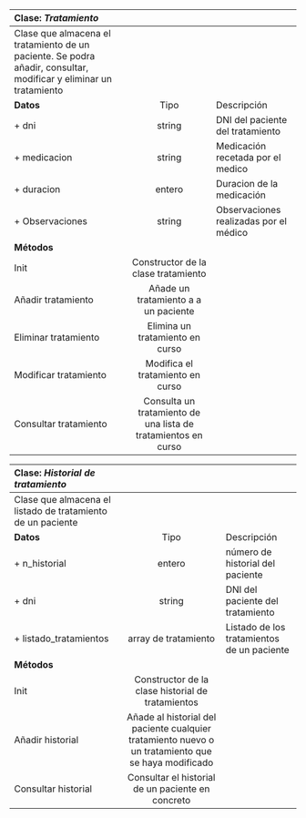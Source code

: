 | Clase: *Tratamiento* | ||
| :------- | :------: | :----- |
| Clase que almacena el tratamiento de un paciente. Se podra añadir, consultar, modificar y eliminar un tratamiento |||
| **Datos** | Tipo | Descripción |
| + dni   | string | DNI del paciente del tratamiento |
| + medicacion | string | Medicación recetada por el medico |
| + duracion | entero | Duracion de la medicación |
| + Observaciones | string | Observaciones realizadas por el médico |
| **Métodos** | |||
| Init | Constructor de la clase tratamiento | ||
| Añadir tratamiento | Añade un tratamiento a a un paciente | ||
| Eliminar tratamiento | Elimina un tratamiento en curso | ||
| Modificar tratamiento | Modifica el tratamiento en curso | ||
| Consultar tratamiento | Consulta un tratamiento de una lista de tratamientos en curso | ||


| Clase: *Historial de tratamiento* | ||
| :------- | :------: | :----- |
| Clase que almacena el listado de tratamiento de un paciente |||
| **Datos** | Tipo | Descripción |
| + n_historial   | entero | número de historial del paciente |
| + dni   | string | DNI del paciente del tratamiento |
| + listado_tratamientos | array de tratamiento | Listado de los tratamientos de un paciente |
| **Métodos** | |||
| Init | Constructor de la clase historial de tratamientos | ||
| Añadir historial | Añade al historial del paciente cualquier tratamiento nuevo o un tratamiento que se haya modificado | ||
| Consultar historial | Consultar el historial de un paciente en concreto | ||
